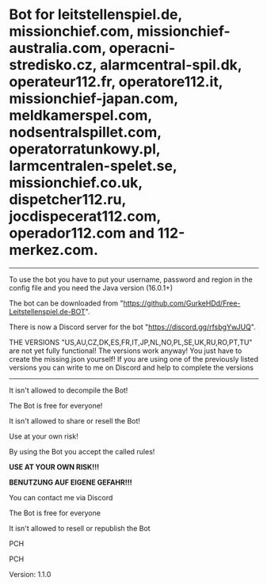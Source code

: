 # Bot for leitstellenspiel.de, missionchief.com, missionchief-australia.com, operacni-stredisko.cz, alarmcentral-spil.dk, operateur112.fr, operatore112.it, missionchief-japan.com, meldkamerspel.com, nodsentralspillet.com, operatorratunkowy.pl, larmcentralen-spelet.se, missionchief.co.uk, dispetcher112.ru, jocdispecerat112.com, operador112.com and 112-merkez.com.

----------------------------------------------------------------------------

To use the bot you have to put your username, password and region in the config file and you need the Java version (16.0.1+)

The bot can be downloaded from "https://github.com/GurkeHDd/Free-Leitstellenspiel.de-BOT".

There is now a Discord server for the bot "https://discord.gg/rfsbgYwJUQ".

THE VERSIONS "US,AU,CZ,DK,ES,FR,IT,JP,NL,NO,PL,SE,UK,RU,RO,PT,TU" are not yet fully functional!
The versions work anyway! You just have to create the missing.json yourself!
If you are using one of the previously listed versions you can write to me on Discord and help to complete the versions 

----------------------------------------------------------------------------

It isn't allowed to decompile the Bot!

The Bot is free for everyone!

It isn't allowed to share or resell the Bot!

Use at your own risk!

By using the Bot you accept the called rules!

**USE AT YOUR OWN RISK!!!**

**BENUTZUNG AUF EIGENE GEFAHR!!!**

You can contact me via Discord

The Bot is free for everyone

It isn't allowed to resell or republish the Bot

PCH

PCH

Version: 1.1.0
